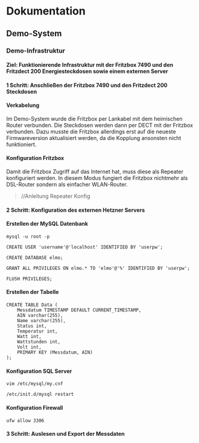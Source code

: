 # Dokumentation

## Demo-System

### Demo-Infrastruktur

#### Ziel: Funktionierende Infrastruktur mit der Fritzbox 7490 und den Fritzdect 200 Energiesteckdosen sowie einem externen Server

#### 1 Schritt: Anschließen der Fritzbox 7490 und den Fritzdect 200 Steckdosen

#### Verkabelung

Im Demo-System wurde die Fritzbox per Lankabel mit dem heimischen Router verbunden. Die Steckdosen werden dann per DECT mit der Fritzbox verbunden. Dazu musste die Fritzbox allerdings erst auf die neueste Firmwareversion aktualisiert werden, da die Kopplung ansonsten nicht funktioniert.

#### Konfiguration Fritzbox

Damit die Fritzbox Zugriff auf das Internet hat, muss diese als Repeater konfiguriert werden. In diesem Modus fungiert die Fritzbox nichtmehr als DSL-Router sondern als einfacher WLAN-Router.

> //Anleitung Repeater Konfig

#### 2 Schritt: Konfiguration des externen Hetzner Servers

#### Erstellen der MySQL Datenbank

```text
mysql -u root -p
```

```text
CREATE USER 'username'@'localhost' IDENTIFIED BY 'userpw';
```

```text
CREATE DATABASE elmo;
```

```text
GRANT ALL PRIVILEGES ON elmo.* TO 'elmo'@'%' IDENTIFIED BY 'userpw'; 
```

```text
FLUSH PRIVILEGES;
```

#### Erstellen der Tabelle

```text
CREATE TABLE Data (
    Messdatum TIMESTAMP DEFAULT CURRENT_TIMESTAMP,
    AIN varchar(255),
    Name varchar(255),
    Status int,
    Temperatur int,
    Watt int,
    Wattstunden int,
    Volt int,
    PRIMARY KEY (Messdatum, AIN)
);
```

#### Konfiguration SQL Server

```text
vim /etc/mysql/my.cnf
```

```text
/etc/init.d/mysql restart
```

#### Konfiguration Firewall

```text
ufw allow 3306
```

#### 3 Schritt: Auslesen und Export der Messdaten

```text

```

```text

```

```text

```

